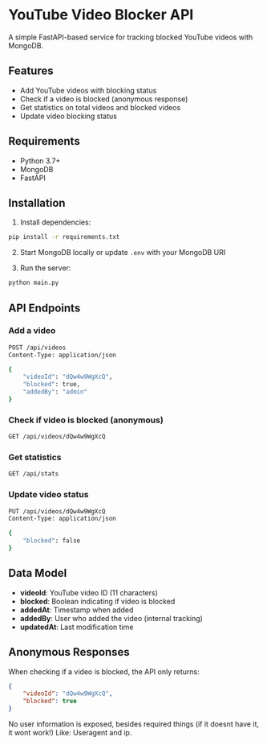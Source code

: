 # YouTube Video Blocker API

A simple FastAPI-based service for tracking blocked YouTube videos with MongoDB.

## Features
- Add YouTube videos with blocking status
- Check if a video is blocked (anonymous response)
- Get statistics on total videos and blocked videos
- Update video blocking status

## Requirements
- Python 3.7+
- MongoDB
- FastAPI

## Installation

1. Install dependencies:
```bash
pip install -r requirements.txt
```

2. Start MongoDB locally or update `.env` with your MongoDB URI

3. Run the server:
```bash
python main.py
```

## API Endpoints

### Add a video
```bash
POST /api/videos
Content-Type: application/json

{
    "videoId": "dQw4w9WgXcQ",
    "blocked": true,
    "addedBy": "admin"
}
```

### Check if video is blocked (anonymous)
```bash
GET /api/videos/dQw4w9WgXcQ
```

### Get statistics
```bash
GET /api/stats
```

### Update video status
```bash
PUT /api/videos/dQw4w9WgXcQ
Content-Type: application/json

{
    "blocked": false
}
```

## Data Model
- **videoId**: YouTube video ID (11 characters)
- **blocked**: Boolean indicating if video is blocked
- **addedAt**: Timestamp when added
- **addedBy**: User who added the video (internal tracking)
- **updatedAt**: Last modification time

## Anonymous Responses
When checking if a video is blocked, the API only returns:
```json
{
    "videoId": "dQw4w9WgXcQ",
    "blocked": true
}
```
No user information is exposed, besides required things (if it doesnt have it, it wont work!) Like: Useragent and ip. 
